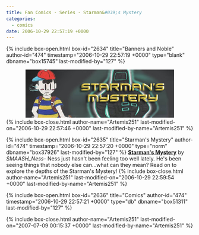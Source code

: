 ```yaml
---
title: Fan Comics - Series - Starman&#039;s Mystery
categories:
  - comics
date: 2006-10-29 22:57:19 +0000
---
```

{% include box-open.html box-id="2634" title="Banners and Noble" author-id="474" timestamp="2006-10-29 22:57:19 +0000" type="blank" dbname="box15745" last-modified-by="127" %}
<center>
<img src="/comics/series/stmystery/smysterybanner.jpg" />
</center>
{% include box-close.html author-name="Artemis251" last-modified-on="2006-10-29 22:57:46 +0000" last-modified-by-name="Artemis251" %}

{% include box-open.html box-id="2635" title="Starman's Mystery" author-id="474" timestamp="2006-10-29 22:57:20 +0000" type="norm" dbname="box37926" last-modified-by="127" %}
<b><u>Starman's Mystery</u></b> by <i>SMAASH_Ness</i>-  Ness just hasn't been feeling too well lately.  He's been seeing things that nobody else can...what can they mean?  Read on to explore the depths of the Starman's Mystery!
{% include box-close.html author-name="Artemis251" last-modified-on="2006-10-29 22:59:54 +0000" last-modified-by-name="Artemis251" %}

{% include box-open.html box-id="2636" title="Comics" author-id="474" timestamp="2006-10-29 22:57:21 +0000" type="db" dbname="box51311" last-modified-by="127" %}
<center><navigator search="`Content` LIKE 'smystery%'" display="no" quantity="50" section="description" /><displaytor mode="twocolumnlist" /></center>
{% include box-close.html author-name="Artemis251" last-modified-on="2007-07-09 00:15:37 +0000" last-modified-by-name="Artemis251" %}
